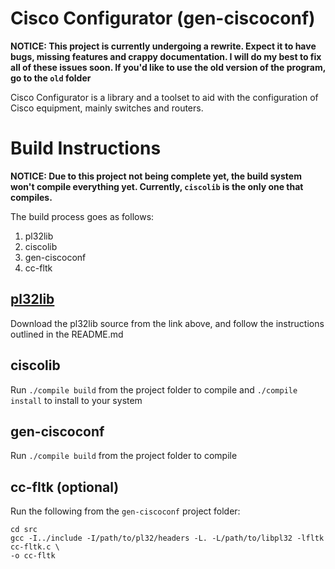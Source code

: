 # Cisco Configurator (gen-ciscoconf)

**NOTICE: This project is currently undergoing a rewrite. Expect it to have
bugs, missing features and crappy documentation. I will do my best to fix all
of these issues soon. If you'd like to use the old version of the program, go
to the `old` folder**

Cisco Configurator is a library and a toolset to aid with the configuration of
Cisco equipment, mainly switches and routers.

# Build Instructions

**NOTICE: Due to this project not being complete yet, the build system won't
compile everything yet. Currently, `ciscolib` is the only one that compiles.**

The build process goes as follows:

1. pl32lib
2. ciscolib
3. gen-ciscoconf
4. cc-fltk

## [pl32lib](https://github.com/pocketlinux32/pl32lib)

Download the pl32lib source from the link above, and follow the instructions
outlined in the README.md

## ciscolib

Run `./compile build` from the project folder to compile and `./compile install`
to install to your system

## gen-ciscoconf

Run `./compile build` from the project folder to compile

## cc-fltk (optional)

Run the following from the `gen-ciscoconf` project folder:

```
cd src
gcc -I../include -I/path/to/pl32/headers -L. -L/path/to/libpl32 -lfltk cc-fltk.c \
-o cc-fltk
```
